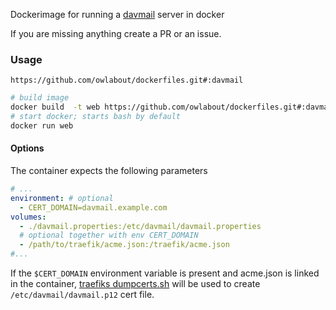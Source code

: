 Dockerimage for running a [davmail](http://davmail.sourceforge.net/) server in docker

If you are missing anything create a PR or an issue.

### Usage

```
https://github.com/owlabout/dockerfiles.git#:davmail
```

```bash
# build image
docker build  -t web https://github.com/owlabout/dockerfiles.git#:davmail
# start docker; starts bash by default
docker run web
```

#### Options

The container expects the following parameters

```yml
# ...
environment: # optional
  - CERT_DOMAIN=davmail.example.com
volumes:
  - ./davmail.properties:/etc/davmail/davmail.properties
  # optional together with env CERT_DOMAIN
  - /path/to/traefik/acme.json:/traefik/acme.json
#...
```

If the `$CERT_DOMAIN` environment variable is present and acme.json is linked in the container, [traefiks dumpcerts.sh](https://raw.githubusercontent.com/containous/traefik/master/contrib/scripts/dumpcerts.sh) will be used to create `/etc/davmail/davmail.p12` cert file.
